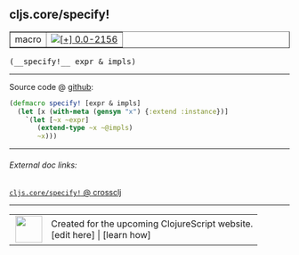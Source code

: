 ## cljs.core/specify!



 <table border="1">
<tr>
<td>macro</td>
<td><a href="https://github.com/cljsinfo/cljs-api-docs/tree/0.0-2156"><img valign="middle" alt="[+] 0.0-2156" title="Added in 0.0-2156" src="https://img.shields.io/badge/+-0.0--2156-lightgrey.svg"></a> </td>
</tr>
</table>


 <samp>
(__specify!__ expr & impls)<br>
</samp>

---







Source code @ [github](https://github.com/clojure/clojurescript/blob/r2268/src/clj/cljs/core.clj#L645-L649):

```clj
(defmacro specify! [expr & impls]
  (let [x (with-meta (gensym "x") {:extend :instance})]
    `(let [~x ~expr]
       (extend-type ~x ~@impls)
       ~x)))
```

<!--
Repo - tag - source tree - lines:

 <pre>
clojurescript @ r2268
└── src
    └── clj
        └── cljs
            └── <ins>[core.clj:645-649](https://github.com/clojure/clojurescript/blob/r2268/src/clj/cljs/core.clj#L645-L649)</ins>
</pre>

-->

---



###### External doc links:

[`cljs.core/specify!` @ crossclj](http://crossclj.info/fun/cljs.core/specify%21.html)<br>

---

 <table>
<tr><td>
<img valign="middle" align="right" width="48px" src="http://i.imgur.com/Hi20huC.png">
</td><td>
Created for the upcoming ClojureScript website.<br>
[edit here] | [learn how]
</td></tr></table>

[edit here]:https://github.com/cljsinfo/cljs-api-docs/blob/master/cljsdoc/cljs.core/specifyBANG.cljsdoc
[learn how]:https://github.com/cljsinfo/cljs-api-docs/wiki/cljsdoc-files

<!--

This information was too distracting to show to readers, but I'll leave it
commented here since it is helpful to:

- pretty-print the data used to generate this document
- and show how to retrieve that data



The API data for this symbol:

```clj
{:ns "cljs.core",
 :name "specify!",
 :type "macro",
 :signature ["[expr & impls]"],
 :source {:code "(defmacro specify! [expr & impls]\n  (let [x (with-meta (gensym \"x\") {:extend :instance})]\n    `(let [~x ~expr]\n       (extend-type ~x ~@impls)\n       ~x)))",
          :title "Source code",
          :repo "clojurescript",
          :tag "r2268",
          :filename "src/clj/cljs/core.clj",
          :lines [645 649]},
 :full-name "cljs.core/specify!",
 :full-name-encode "cljs.core/specifyBANG",
 :history [["+" "0.0-2156"]]}

```

Retrieve the API data for this symbol:

```clj
;; from Clojure REPL
(require '[clojure.edn :as edn])
(-> (slurp "https://raw.githubusercontent.com/cljsinfo/cljs-api-docs/catalog/cljs-api.edn")
    (edn/read-string)
    (get-in [:symbols "cljs.core/specify!"]))
```

-->
